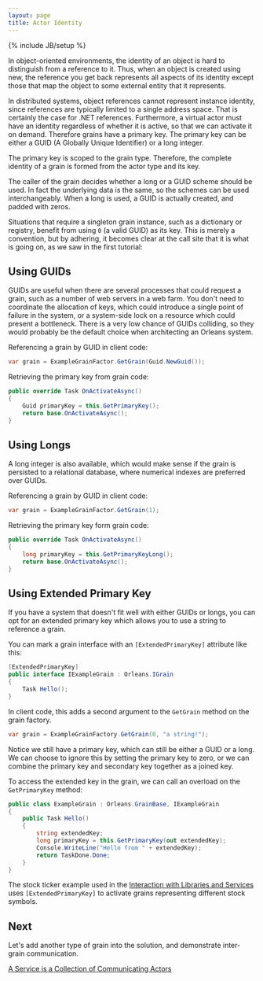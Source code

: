 ```yaml
---
layout: page
title: Actor Identity
---
```

{% include JB/setup %}

In object-oriented environments, the identity of an object is hard to distinguish from a reference to it. 
Thus, when an object is created using new, the reference you get back represents all aspects of its identity except those that map the object to some external entity that it represents.

In distributed systems, object references cannot represent instance identity, since references are typically limited to a single address space. 
That is certainly the case for .NET references. 
Furthermore, a virtual actor must have an identity regardless of whether it is active, so that we can activate it on demand. 
Therefore grains have a primary key. 
The primary key can be either a GUID (A Globally Unique Identifier) or a long integer.

The primary key is scoped to the grain type. 
Therefore, the complete identity of a grain is formed from the actor type and its key. 

The caller of the grain decides whether a long or a GUID scheme should be used. 
In fact the underlying data is the same, so the schemes can be used interchangeably. 
When a long is used, a GUID is actually created, and padded with zeros.

Situations that require a singleton grain instance, such as a dictionary or registry, benefit from using `0` (a valid GUID) as its key. 
This is merely a convention, but by adhering, it becomes clear at the call site that it is what is going on, as we saw in the first tutorial:

## Using GUIDs

GUIDs are useful when there are several processes that could request a grain, such as a number of web servers in a web farm. 
You don't need to coordinate the allocation of keys, which could introduce a single point of failure in the system, or a system-side lock on a resource which could present a bottleneck. 
There is a very low chance of GUIDs colliding, so they would probably be the default choice when architecting an Orleans system. 

Referencing a grain by GUID in client code:

``` csharp
var grain = ExampleGrainFactor.GetGrain(Guid.NewGuid());
```

Retrieving the primary key from grain code:

``` csharp
public override Task OnActivateAsync()
{
    Guid primaryKey = this.GetPrimaryKey();
    return base.OnActivateAsync();
}
```

## Using Longs

A long integer is also available, which would make sense if the grain is persisted to a relational database, where numerical indexes are preferred over GUIDs.

Referencing a grain by GUID in client code:

``` csharp
var grain = ExampleGrainFactor.GetGrain(1);
```

Retrieving the primary key form grain code:

``` csharp
public override Task OnActivateAsync()
{
    long primaryKey = this.GetPrimaryKeyLong();
    return base.OnActivateAsync();
}
```

## Using Extended Primary Key

If you have a system that doesn't fit well with either GUIDs or longs, you can opt for an extended primary key which allows you to use a string to reference a grain.

You can mark a grain interface with an `[ExtendedPrimaryKey]` attribute like this:

``` csharp
[ExtendedPrimaryKey]
public interface IExampleGrain : Orleans.IGrain
{
    Task Hello();
}
```

In client code, this adds a second argument to the `GetGrain` method on the grain factory.

``` csharp
var grain = ExampleGrainFactory.GetGrain(0, "a string!");
```

Notice we still have a primary key, which can still be either a GUID or a long. 
We can choose to ignore this by setting the primary key to zero, or we can combine the primary key and secondary key together as a joined key.

To access the extended key in the grain, we can call an overload on the `GetPrimaryKey` method:

``` csharp
public class ExampleGrain : Orleans.GrainBase, IExampleGrain
{
    public Task Hello()
    {
	    string extendedKey;
        long primaryKey = this.GetPrimaryKey(out extendedKey);
        Console.WriteLine("Hello from " + extendedKey);
        return TaskDone.Done;
    }
}
```

The stock ticker example used in the [Interaction with Libraries and Services](Interaction-with-Libraries-and-Services) uses `[ExtendedPrimaryKey]` to activate grains representing different stock symbols.

## Next

Let's add another type of grain into the solution, and demonstrate inter-grain communication.

[A Service is a Collection of Communicating Actors](A-Service-is-a-Collection-of-Communicating-Actors)
